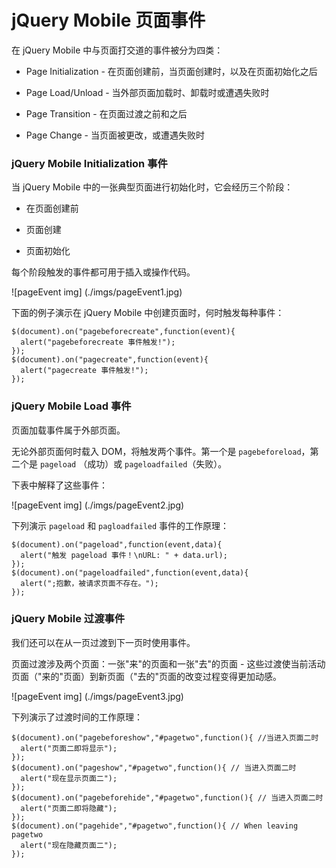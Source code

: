 # jQuery Mobile 页面事件

在 jQuery Mobile 中与页面打交道的事件被分为四类：

- Page Initialization - 在页面创建前，当页面创建时，以及在页面初始化之后

- Page Load/Unload - 当外部页面加载时、卸载时或遭遇失败时

- Page Transition - 在页面过渡之前和之后

- Page Change - 当页面被更改，或遭遇失败时

### jQuery Mobile Initialization 事件

当 jQuery Mobile 中的一张典型页面进行初始化时，它会经历三个阶段：

- 在页面创建前

- 页面创建

- 页面初始化

每个阶段触发的事件都可用于插入或操作代码。

![pageEvent img] (./imgs/pageEvent1.jpg)

下面的例子演示在 jQuery Mobile 中创建页面时，何时触发每种事件：

	$(document).on("pagebeforecreate",function(event){
	  alert("pagebeforecreate 事件触发!");
	}); 
	$(document).on("pagecreate",function(event){
	  alert("pagecreate 事件触发!");
	});
	
### jQuery Mobile Load 事件

页面加载事件属于外部页面。

无论外部页面何时载入 DOM，将触发两个事件。第一个是 `pagebeforeload`，第二个是 `pageload` （成功）或 `pageloadfailed`（失败）。

下表中解释了这些事件：

![pageEvent img] (./imgs/pageEvent2.jpg)

下列演示 `pageload` 和 `pagloadfailed` 事件的工作原理：

	$(document).on("pageload",function(event,data){
	  alert("触发 pageload 事件！\nURL: " + data.url);
	});
	$(document).on("pageloadfailed",function(event,data){
	  alert(";抱歉，被请求页面不存在。");
	});

### jQuery Mobile 过渡事件

我们还可以在从一页过渡到下一页时使用事件。

页面过渡涉及两个页面：一张"来"的页面和一张"去"的页面 - 这些过渡使当前活动页面（"来的"页面）到新页面（"去的"页面的改变过程变得更加动感。

![pageEvent img] (./imgs/pageEvent3.jpg)

下列演示了过渡时间的工作原理：

	$(document).on("pagebeforeshow","#pagetwo",function(){ //当进入页面二时 
	  alert("页面二即将显示");
	});
	$(document).on("pageshow","#pagetwo",function(){ // 当进入页面二时
	  alert("现在显示页面二");
	});
	$(document).on("pagebeforehide","#pagetwo",function(){ // 当进入页面二时
	  alert("页面二即将隐藏");
	});
	$(document).on("pagehide","#pagetwo",function(){ // When leaving pagetwo
	  alert("现在隐藏页面二");
	});
